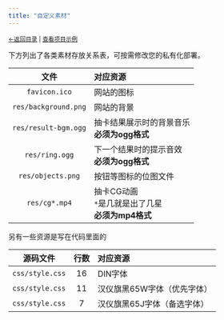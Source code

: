 ```yaml
---
title: "自定义素材"
---
```

<small><a href="../">←返回目录</a> | <a href="https://kdxhub.github.io/random_name_picker/">查看项目示例</a></small><br>

下方列出了各类素材存放关系表，可按需修改您的私有化部署。

| 文件 | 对应资源 |
|:-:|:---|
|`favicon.ico`|网站的图标|
|`res/background.png`|网站的背景|
|`res/result-bgm.ogg`|抽卡结果展示时的背景音乐<br>**必须为ogg格式**|
|`res/ring.ogg`|下一个结果时的提示音效<br>**必须为ogg格式**|
|`res/objects.png`|按钮等图标的位图文件|
|`res/cg*.mp4`|抽卡CG动画<br>`*`是几就是出了几星<br>**必须为mp4格式**|

另有一些资源是写在代码里面的

|源码文件|行数|对应资源|
|:--:|:-:|:----|
|`css/style.css`|16|DIN字体|
|`css/style.css`|11|汉仪旗黑65W字体（优先字体）|
|`css/style.css`|7|汉仪旗黑65J字体（备选字体）|